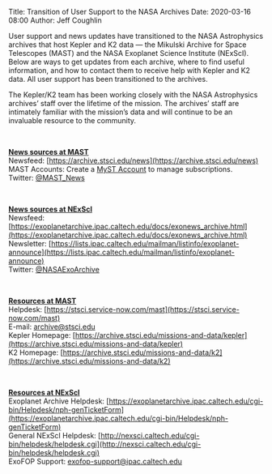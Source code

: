 Title: Transition of User Support to the NASA Archives
Date: 2020-03-16 08:00
Author: Jeff Coughlin

User support and news updates have transitioned to the NASA Astrophysics archives that host Kepler and K2 data &mdash; the Mikulski Archive for Space Telescopes (MAST) and the NASA Exoplanet Science Institute (NExScI).  Below are ways to get updates from each archive, where to find useful information, and how to contact them to receive help with Kepler and K2 data.  All user support has been transitioned to the archives.

The Kepler/K2 team has been working closely with the NASA Astrophysics archives’ staff over the lifetime of the mission.  The archives’ staff are intimately familiar with the mission’s data and will continue to be an invaluable resource to the community.

<br>

<u><b>News sources at MAST</b></u>  
Newsfeed: [https://archive.stsci.edu/news](https://archive.stsci.edu/news)  
MAST Accounts: Create a [MyST Account](https://proper.stsci.edu/proper/authentication/auth) to manage subscriptions.  
Twitter: [@MAST_News](https://twitter.com/MAST_News)

<br>

<u><b>News sources at NExScI</b></u>  
Newsfeed: [https://exoplanetarchive.ipac.caltech.edu/docs/exonews_archive.html](https://exoplanetarchive.ipac.caltech.edu/docs/exonews_archive.html)  
Newsletter: [https://lists.ipac.caltech.edu/mailman/listinfo/exoplanet-announce](https://lists.ipac.caltech.edu/mailman/listinfo/exoplanet-announce)  
Twitter: [@NASAExoArchive](https://twitter.com/NASAExoArchive)  

<br>

<u><b>Resources at MAST</b></u>  
Helpdesk: [https://stsci.service-now.com/mast](https://stsci.service-now.com/mast)  
E-mail: [archive@stsci.edu](mailto:archive@stsci.edu)  
Kepler Homepage:  [https://archive.stsci.edu/missions-and-data/kepler](https://archive.stsci.edu/missions-and-data/kepler)  
K2 Homepage: [https://archive.stsci.edu/missions-and-data/k2](https://archive.stsci.edu/missions-and-data/k2)  

<br>

<u><b>Resources at NExScI</b></u>  
Exoplanet Archive Helpdesk: [https://exoplanetarchive.ipac.caltech.edu/cgi-bin/Helpdesk/nph-genTicketForm](https://exoplanetarchive.ipac.caltech.edu/cgi-bin/Helpdesk/nph-genTicketForm)  
General NExScI Helpdesk: [http://nexsci.caltech.edu/cgi-bin/helpdesk/helpdesk.cgi](http://nexsci.caltech.edu/cgi-bin/helpdesk/helpdesk.cgi)  
ExoFOP Support: [exofop-support@ipac.caltech.edu](mailto:exofop-support@ipac.caltech.edu)  
